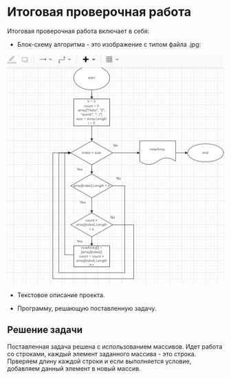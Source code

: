 # Итоговая проверочная работа

Итоговая проверочная работа включает в себя:

* Блок-схему алгоритма - это изображение с типом файла .jpg:

![Привет](flowchart.jpg)

* Текстовое описание проекта.

* Программу, решающую поставленную задачу.

## Решение задачи

Поставленная задача решена с использованием массивов. Идет работа со строками, каждый элемент заданного массива - это строка. Прверяем длину каждой строки и если выполняется условие, добавляем данный элемент в новый массив.